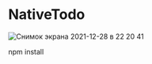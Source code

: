 # NativeTodo

![Снимок экрана 2021-12-28 в 22 20 41](https://user-images.githubusercontent.com/33845587/147600169-b64c3c71-fd2d-4688-8840-32830ce53016.png)

npm install
